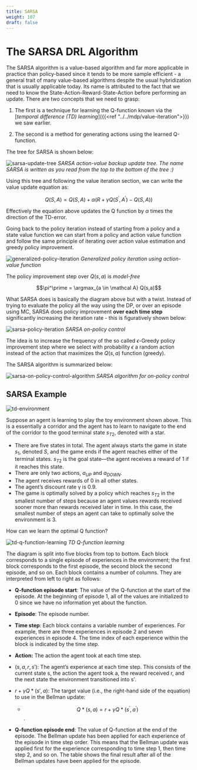 ```yaml
---
title: SARSA
weight: 107
draft: false
---
```


# The SARSA DRL Algorithm 

The SARSA algorithm is a value-based algorithm and far more applicable in practice than policy-based since it tends to be more sample efficient - a general trait of many value-based algorithms despite the usual hybridization that is usually applicable today. Its name is attributed to the fact that we need to know the State-Action-Reward-State-Action before performing an update. There are two concepts that we need to grasp:

1. The first is a technique for learning the Q-function known via the [_temporal difference (TD) learning_]({{<ref "../../mdp/value-iteration">}}) we saw earlier. 

2. The second is a method for generating actions using the learned Q-function. 

The tree for SARSA is shown below:

![sarsa-update-tree](images/sarsa-update-tree.png#center)
*SARSA action-value backup update tree. The name SARSA is written as you read from the top to the bottom of the tree :)*

Using this tree and following the value iteration section, we can write the value update equation as:

$$Q(S,A) = Q(S,A) + \alpha (R + \gamma Q(S^\prime, A^\prime)-Q(S,A))$$

Effectively the equation above updates the Q function by $\alpha$ times the direction of the TD-error.

Going back to the policy iteration instead of starting from a policy and a state value function we can start from a policy and action value function and follow the same principle of iterating over action value estimation and greedy policy improvement.

![generalized-policy-iteration](images/generalized-policy-iteration.png#center)
*Generalized policy iteration using action-value function*

The policy improvement step over $Q(s,a)$ is _model-free_

$$\pi^\prime = \argmax_{a \in \mathcal A} Q(s,a)$$

What SARSA does is basically the diagram above but with a twist. Instead of trying to evaluate the policy all the way using the DP, or over an episode using MC,  SARSA does policy improvement **over each time step** significantly increasing the iteration rate - this is figuratively shown below:

![sarsa-policy-iteration](images/sarsa-policy-iteration.png#center)
*SARSA on-policy control*

The idea is to increase the frequency of the so called $\epsilon$-Greedy policy improvement step where we select with probability $\epsilon$ a random action instead of the action that maximizes the $Q(s,a)$ function (greedy). 

The SARSA algorithm is summarized below:

![sarsa-on-policy-control-algorithm](images/sarsa-on-policy-control-algorithm.png#center)
*SARSA algorithm for on-policy control*

## SARSA Example

![td-environment](images/td-environment.jpg#center)

Suppose an agent is learning to play the toy environment shown above. This is a essentially a corridor and the agent has to learn to navigate to the end of the corridor to the good terminal state $s_{T2}$, denoted with a star. 

* There are five states in total.   The agent always starts the game in state $s_1$, denoted $S$, and the game ends if the agent reaches either of the terminal states. $s_{T2}$ is the goal state—the agent receives a reward of 1 if it reaches this state.
* There are only two actions, $a_{UP}$ and $a_{DOWN}$. 
* The agent receives rewards of 0 in all other states. 
* The agent’s discount rate γ is 0.9. 
* The game is  optimally solved by a policy which reaches $s_{T2}$ in the smallest number of steps because an agent values rewards received sooner more than rewards received later in time. In this case, the smallest number of steps an agent can take to optimally solve the environment is 3.

How can we learn the optimal Q function? 

![td-q-function-learning](images/td-q-function-learning.jpg#center)
*TD Q-function learning*

The diagram is split into five blocks from top to bottom. Each block corresponds to a single episode of experiences in the environment; the first block corresponds to the first episode, the second block the second episode, and so on. Each block contains a number of columns. They are interpreted from left to right as follows:

* **Q-function episode start**: The value of the Q-function at the start of the episode. At the beginning of episode 1, all of the values are initialized to 0 since we have no information yet about the function.

* **Episode**: The episode number.

* **Time step**: Each block contains a variable number of experiences. For example, there are three experiences in episode 2 and seven experiences in episode 4. The time index of each experience within the block is indicated by the time step.

* **Action:** The action the agent took at each time step.
* $(s, a, r, s′)$: The agent’s experience at each time step. This consists of the current state s, the action the agent took a, the reward received r, and the next state the environment transitioned into s′.
* $r + γQ*(s′, a)$: The target value (i.e., the right-hand side of the equation) to use in the Bellman update: 
  * $$Q*(s, a) = r + γQ*(s^\prime, a^\prime)$$.
* **Q-function episode end**: The value of Q-function at the end of the episode. The Bellman update has been applied for each experience of the episode in time step order. This means that the Bellman update was applied first for the experience corresponding to time step 1, then time step 2, and so on. The table shows the final result after all of the Bellman updates have been applied for the episode.